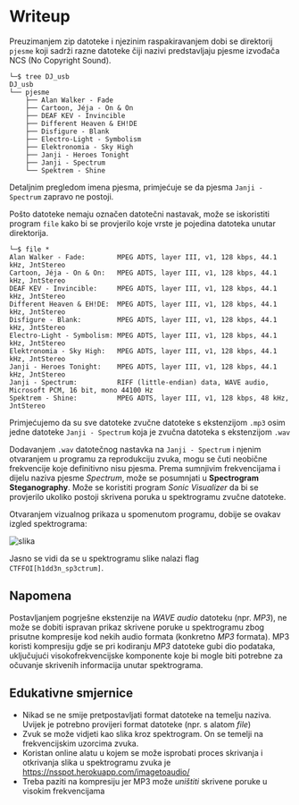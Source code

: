 # Writeup
Preuzimanjem zip datoteke i njezinim raspakiravanjem dobi se direktorij ```pjesme``` koji sadrži razne datoteke čiji nazivi predstavljaju pjesme izvođača NCS (No Copyright Sound).

```
└─$ tree DJ_usb 
DJ_usb
└── pjesme
    ├── Alan Walker - Fade
    ├── Cartoon, Jéja - On & On
    ├── DEAF KEV - Invincible
    ├── Different Heaven & EH!DE
    ├── Disfigure - Blank
    ├── Electro-Light - Symbolism
    ├── Elektronomia - Sky High
    ├── Janji - Heroes Tonight
    ├── Janji - Spectrum
    └── Spektrem - Shine
```

Detaljnim pregledom imena pjesma, primjećuje se da pjesma ```Janji - Spectrum``` zapravo ne postoji.

Pošto datoteke nemaju označen datotečni nastavak, može se iskoristiti program ```file``` kako bi se provjerilo koje vrste je pojedina datoteka unutar direktorija.
```
└─$ file *
Alan Walker - Fade:        MPEG ADTS, layer III, v1, 128 kbps, 44.1 kHz, JntStereo
Cartoon, Jéja - On & On:   MPEG ADTS, layer III, v1, 128 kbps, 44.1 kHz, JntStereo
DEAF KEV - Invincible:     MPEG ADTS, layer III, v1, 128 kbps, 44.1 kHz, JntStereo
Different Heaven & EH!DE:  MPEG ADTS, layer III, v1, 128 kbps, 44.1 kHz, JntStereo
Disfigure - Blank:         MPEG ADTS, layer III, v1, 128 kbps, 44.1 kHz, JntStereo
Electro-Light - Symbolism: MPEG ADTS, layer III, v1, 128 kbps, 44.1 kHz, JntStereo
Elektronomia - Sky High:   MPEG ADTS, layer III, v1, 128 kbps, 44.1 kHz, JntStereo
Janji - Heroes Tonight:    MPEG ADTS, layer III, v1, 128 kbps, 44.1 kHz, JntStereo
Janji - Spectrum:          RIFF (little-endian) data, WAVE audio, Microsoft PCM, 16 bit, mono 44100 Hz
Spektrem - Shine:          MPEG ADTS, layer III, v1, 128 kbps, 48 kHz, JntStereo
```

Primjećujemo da su sve datoteke zvučne datoteke s ekstenzijom ```.mp3``` osim jedne datoteke ```Janji - Spectrum``` koja je zvučna datoteka s ekstenzijom ```.wav```

Dodavanjem ```.wav``` datotečnog nastavka na ```Janji - Spectrum``` i njenim otvaranjem u programu za reprodukciju zvuka, mogu se čuti neobične frekvencije koje definitivno nisu pjesma.
Prema sumnjivim frekvencijama i dijelu naziva pjesme _Spectrum_, može se posumnjati u **Spectrogram Steganography**. Može se koristiti program _Sonic Visualizer_ da bi se provjerilo ukoliko postoji skrivena poruka u spektrogramu zvučne datoteke.

Otvaranjem vizualnog prikaza u spomenutom programu, dobije se ovakav izgled spektrograma:

![slika](https://github.com/user-attachments/assets/46ad8b83-41f6-431c-8f6c-67727cbde345)

Jasno se vidi da se u spektrogramu slike nalazi flag ```CTFFOI[h1dd3n_sp3ctrum]```.

## Napomena
Postavljanjem pogrješne ekstenzije na _WAVE audio_ datoteku (npr. _MP3_), ne može se dobiti ispravan prikaz skrivene poruke u spektrogramu zbog prisutne kompresije kod nekih audio formata (konkretno _MP3_ formata). MP3 koristi kompresiju gdje se pri kodiranju _MP3_ datoteke gubi dio podataka, uključujući visokofrekvencijske komponente koje bi mogle biti potrebne za očuvanje skrivenih informacija unutar spektrograma.

## Edukativne smjernice
- Nikad se ne smije pretpostavljati format datoteke na temelju naziva. Uvijek je potrebno provijeri format datoteke (npr. s alatom _file_)
- Zvuk se može vidjeti kao slika kroz spektrogram. On se temelji na frekvencijskim uzorcima zvuka.
- Koristan online alatu u kojem se može isprobati proces skrivanja i otkrivanja slika u spektrogramu zvuka je https://nsspot.herokuapp.com/imagetoaudio/
- Treba paziti na kompresiju jer MP3 može _uništiti_ skrivene poruke u visokim frekvencijama
